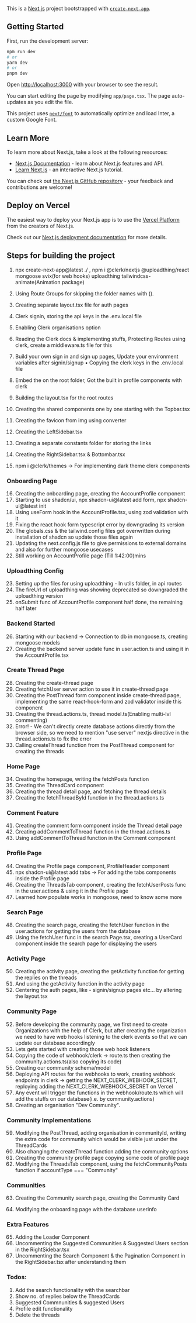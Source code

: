 This is a [Next.js](https://nextjs.org/) project bootstrapped with [`create-next-app`](https://github.com/vercel/next.js/tree/canary/packages/create-next-app).

## Getting Started

First, run the development server:

```bash
npm run dev
# or
yarn dev
# or
pnpm dev
```

Open [http://localhost:3000](http://localhost:3000) with your browser to see the result.

You can start editing the page by modifying `app/page.tsx`. The page auto-updates as you edit the file.

This project uses [`next/font`](https://nextjs.org/docs/basic-features/font-optimization) to automatically optimize and load Inter, a custom Google Font.

## Learn More

To learn more about Next.js, take a look at the following resources:

- [Next.js Documentation](https://nextjs.org/docs) - learn about Next.js features and API.
- [Learn Next.js](https://nextjs.org/learn) - an interactive Next.js tutorial.

You can check out [the Next.js GitHub repository](https://github.com/vercel/next.js/) - your feedback and contributions are welcome!

## Deploy on Vercel

The easiest way to deploy your Next.js app is to use the [Vercel Platform](https://vercel.com/new?utm_medium=default-template&filter=next.js&utm_source=create-next-app&utm_campaign=create-next-app-readme) from the creators of Next.js.

Check out our [Next.js deployment documentation](https://nextjs.org/docs/deployment) for more details.


## Steps for building the project
1. npx create-next-app@latest ./ , npm i @clerk/nextjs @uploadthing/react mongoose svix(for web hooks) uploadthing tailwindcss-animate(Animation package)
2. Using Route Groups for skipping the folder names with ().
3. Creating separate layout.tsx file for auth pages
4. Clerk signin, storing the api keys in the .env.local file
5. Enabling Clerk organisations option

6. Reading the Clerk docs & implementing stuffs, Protecting Routes using clerk, create a middleware.ts file for this

7. Build your own sign in and sign up pages, Update your environment variables after signin/signup
• Copying the clerk keys in the .env.local file

8. Embed the <UserButton /> on the root folder, Got the built in profile components with clerk
9. Building the layout.tsx for the root routes
10. Creating the shared components one by one starting with the Topbar.tsx
11. Creating the favicon from img using converter
12. Creating the LeftSidebar.tsx
13. Creating a separate constants folder for storing the links
14. Creating the RightSidebar.tsx & Bottombar.tsx
15. npm i @clerk/themes -> For implementing dark theme clerk components

### Onboarding Page
16. Creating the onboarding page, creating the AccountProfile component
17. Starting to use shadcn/ui, npx shadcn-ui@latest add form, npx shadcn-ui@latest init
18. Using useForm hook in the AccountProfile.tsx, using zod validation with it
19. Fixing the react hook form typescript error by downgrading its version
20. The globals.css & the tailwind.config files got overwritten during installation of shadcn so update those files again
21. Updating the next.config.js file to give permissions to external domains and also for further mongoose usecases
22. Still working on AccountProfile page (Till 1:42:00)mins

### Uploadthing Config
23. Setting up the files for using uploadthing - In utils folder, in api routes
24. The fireUrl of uploadthing was showing deprecated so downgraded the uploadthing version
25. onSubmit func of AccountProfile component half done, the remaining half later

### Backend Started
26. Starting with our backend -> Connection to db in mongoose.ts, creating mongoose models
27. Creating the backend server update func in user.action.ts and using it in the AccountProfile.tsx


### Create Thread Page
28. Creating the create-thread page
29. Creating fetchUser server action to use it in create-thread page
30. Creating the PostThread form component inside create-thread page, implementing the same react-hook-form and zod validator inside this component
31. Creating the thread.actions.ts, thread.model.ts(Enabling multi-lvl commenting)
32. Error! - We can't directly create database actions directly from the browser side, so we need to mention "use server" nextjs directive in the thread.actions.ts to fix the error
33. Calling createThread function from the PostThread component 
for creating the threads


### Home Page
34. Creating the homepage, writing the fetchPosts function
35. Creating the ThreadCard component
36. Creating the thread detail page, and fetching the thread details
40. Creating the fetchThreadById function in the thread.actions.ts

### Comment Feature
41. Creating the comment form component inside the Thread detail page
42. Creating addCommentToThread function in the thread.actions.ts
43. Using addCommentToThread function in the Comment component

### Profile Page
44. Creating the Profile page component, ProfileHeader component
45. npx shadcn-ui@latest add tabs -> For adding the tabs components inside the Profile page
46. Creating the ThreadsTab component, creating the fetchUserPosts func in the user.actions & using it in the Profile page
47. Learned how populate works in mongoose, need to know some more

### Search Page
48. Creating the search page, creating the fetchUser function in the user.actions for getting the users from the database
49. Using the fetchUser func in the search Page.tsx, creating a UserCard component inside the search page for displaying the users

 ### Activity Page 
 50. Creating the activity page, creating the getActivity function for getting the replies on the threads
 51. And using the getActivity function in the activity page
 51. Centering the auth pages, like - signin/signup pages etc... by altering the layout.tsx

 ### Community Page
 52. Before developing the community page, we first need to create Organizations with the help of Clerk, but after creating the organization we need to have web hooks listening to the clerk events so that we can update our database accordingly
 53. Lets gets started with creating those web hook listeners
 54. Copying the code of webhook/clerk -> route.ts then creating the community.actions.ts(also copying its code)
 55. Creating our community schema/model
 56. Deploying API routes for the webhooks to work, creating webhook endpoints in clerk -> getting the NEXT_CLERK_WEBHOOK_SECRET, reploying adding the NEXT_CLERK_WEBHOOK_SECRET on Vercel
 57. Any event will trigger the functions in the webhook/route.ts which will add the stuffs on our database(i.e. by community.actions)
 58. Creating an organisation "Dev Community".

 ### Community Implementations
 59. Modifying the PostThread, adding organisation in communityId, writing the extra code for community which would be visible just under the ThreadCards
 60. Also changing the createThread function adding the community options
 61. Creating the community profile page copying some code of profile page
 62. Modifying the ThreadsTab component, using the fetchCommunityPosts function if accountType === "Community"

 ### Communities
 63. Creating the Community search page, creating the Community Card

 64. Modifying the onboarding page with the database userinfo

 ### Extra Features
 65. Adding the Loader Component
 66. Uncommenting the Suggested Communities & Suggested Users section in the RightSidebar.tsx
 67. Uncommenting the Search Component & the Pagination Component in the RightSidebar.tsx after understanding them


 ### Todos: 
 1. Add the search functionality with the searchbar
 2. Show no. of replies below the ThreadCards
 3. Suggested Commnunities & suggested Users
 4. Profile edit functionality
 5. Delete the threads


